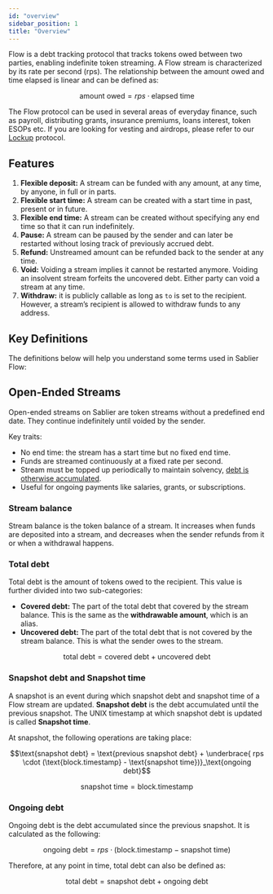 ```yaml
---
id: "overview"
sidebar_position: 1
title: "Overview"
---
```


Flow is a debt tracking protocol that tracks tokens owed between two parties, enabling indefinite token streaming. A
Flow stream is characterized by its rate per second (rps). The relationship between the amount owed and time elapsed is
linear and can be defined as:

```math
\text{amount owed} = rps \cdot \text{elapsed time}
```

The Flow protocol can be used in several areas of everyday finance, such as payroll, distributing grants, insurance
premiums, loans interest, token ESOPs etc. If you are looking for vesting and airdrops, please refer to our
[Lockup](../lockup/overview) protocol.

## Features

1. **Flexible deposit:** A stream can be funded with any amount, at any time, by anyone, in full or in parts.
2. **Flexible start time:** A stream can be created with a start time in past, present or in future.
3. **Flexible end time:** A stream can be created without specifying any end time so that it can run indefinitely.
4. **Pause:** A stream can be paused by the sender and can later be restarted without losing track of previously accrued
   debt.
5. **Refund:** Unstreamed amount can be refunded back to the sender at any time.
6. **Void:** Voiding a stream implies it cannot be restarted anymore. Voiding an insolvent stream forfeits the uncovered
   debt. Either party can void a stream at any time.
7. **Withdraw:** it is publicly callable as long as `to` is set to the recipient. However, a stream’s recipient is
   allowed to withdraw funds to any address.

## Key Definitions

The definitions below will help you understand some terms used in Sablier Flow:

## Open-Ended Streams

Open-ended streams on Sablier are token streams without a predefined end date. They continue indefinitely until voided
by the sender.

Key traits:

- No end time: the stream has a start time but no fixed end time.
- Funds are streamed continuously at a fixed rate per second.
- Stream must be topped up periodically to maintain solvency,
  [debt is otherwise accumulated](/concepts/flow/overview#total-debt).
- Useful for ongoing payments like salaries, grants, or subscriptions.

### Stream balance

Stream balance is the token balance of a stream. It increases when funds are deposited into a stream, and decreases when
the sender refunds from it or when a withdrawal happens.

### Total debt

Total debt is the amount of tokens owed to the recipient. This value is further divided into two sub-categories:

- **Covered debt:** The part of the total debt that covered by the stream balance. This is the same as the
  **withdrawable amount**, which is an alias.
- **Uncovered debt:** The part of the total debt that is not covered by the stream balance. This is what the sender owes
  to the stream.

```math
\text{total debt} = \text{covered debt} + \text{uncovered debt}
```

### Snapshot debt and Snapshot time

A snapshot is an event during which snapshot debt and snapshot time of a Flow stream are updated. **Snapshot debt** is
the debt accumulated until the previous snapshot. The UNIX timestamp at which snapshot debt is updated is called
**Snapshot time**.

At snapshot, the following operations are taking place:

```math
\text{snapshot debt} = \text{previous snapshot debt} + \underbrace{
rps \cdot (\text{block.timestamp} - \text{snapshot time})}_\text{ongoing debt}
```

```math
\text{snapshot time} = \text{block.timestamp}
```

### Ongoing debt

Ongoing debt is the debt accumulated since the previous snapshot. It is calculated as the following:

```math
\text{ongoing debt} = rps \cdot (\text{block.timestamp} - \text{snapshot time})
```

Therefore, at any point in time, total debt can also be defined as:

```math
\text{total debt} = \text{snapshot debt} + \text{ongoing debt}
```
